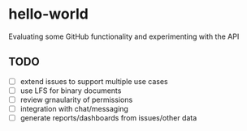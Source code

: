 # hello-world
Evaluating some GitHub functionality and experimenting with the API

## TODO
- [ ] extend issues to support multiple use cases
- [ ] use LFS for binary documents
- [ ] review grnaularity of permissions
- [ ] integration with chat/messaging
- [ ] generate reports/dashboards from issues/other data
